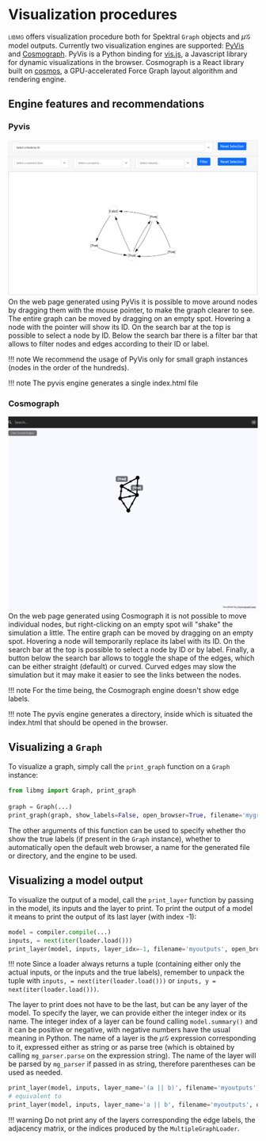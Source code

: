 # Visualization procedures

<span style="font-variant:small-caps;">libmg</span> offers visualization procedure both for Spektral `Graph` objects and $\mu\mathcal{G}$ model outputs. 
Currently two visualization engines are supported: [PyVis](https://github.com/WestHealth/pyvis) and [Cosmograph](https://cosmograph.app/). PyVis is a 
Python binding for [vis.js](https://visjs.org/), a Javascript library for dynamic visualizations in the browser. Cosmograph is a React library built on 
[cosmos](https://github.com/cosmograph-org/cosmos), a GPU-accelerated Force Graph layout algorithm and rendering engine.

## Engine features and recommendations
### Pyvis
![image](../assets/pyvis_interface.png "PyVis interface")
On the web page generated using PyVis it is possible to move around nodes by dragging them with the mouse pointer, to make the graph clearer to see. The 
entire graph can be moved by dragging on an empty spot. Hovering a node with the pointer will show its ID. On the search bar at the top is possible to 
select a node by ID. Below the search bar there is a filter bar that allows to filter nodes and edges according to their ID or label.

!!! note
    We recommend the usage of PyVis only for small graph instances (nodes in the order of the hundreds). 

!!! note
    The pyvis engine generates a single index.html file

### Cosmograph
![image](../assets/cosmo_interface.png "Cosmograph interface")
On the web page generated using Cosmograph it is not possible to move individual nodes, but right-clicking on an empty spot will "shake" the simulation a 
little. The entire graph can be moved by dragging on an empty spot. Hovering a node will temporarily replace its label with its ID. On the search bar at the 
top is possible to select a node by ID or by label. Finally, a button below the search bar allows to toggle the shape of the edges, which can be either 
straight (default) or curved. Curved edges may slow the simulation but it may make it easier to see the links between the nodes.

!!! note
    For the time being, the Cosmograph engine doesn't show edge labels.

!!! note
    The pyvis engine generates a directory, inside which is situated the index.html that should be opened in the browser.

## Visualizing a `Graph`

To visualize a graph, simply call the `print_graph` function on a `Graph` instance:

```python
from libmg import Graph, print_graph

graph = Graph(...)
print_graph(graph, show_labels=False, open_browser=True, filename='mygraph', engine='pyvis')
```

The other arguments of this function can be used to specify whether tho show the true labels (if present in the `Graph` instance), whether to automatically 
open the default web browser, a name for the generated file or directory, and the engine to be used.

## Visualizing a model output

To visualize the output of a model, call the `print_layer` function by passing in the model, its inputs and the layer to print. To print the output of a 
model it means to print the output of its last layer (with index -1):

```python
model = compiler.compile(...)
inputs, = next(iter(loader.load()))
print_layer(model, inputs, layer_idx=-1, filename='myoutputs', open_browser=True, engine='cosmo')
```
!!! note
    Since a loader always returns a tuple (containing either only the actual inputs, or the inputs and the true labels), remember to unpack the tuple with
    `inputs, = next(iter(loader.load()))` or `inputs, y = next(iter(loader.load()))`.

The layer to print does not have to be the last, but can be any layer of the model. To specify the layer, we can provide either the integer index or its name.
The integer index of a layer can be found calling `model.summary()` and it can be positive or negative, with negative numbers have the usual meaning in 
Python. The name of a layer is the $\mu\mathcal{G}$ expression corresponding to it, expressed either as string or as parse tree (which is obtained by 
calling `mg_parser.parse` on the expression string). The name of the layer will be parsed by `mg_parser` if passed in as string, therefore parentheses can 
be used as needed.

```python
print_layer(model, inputs, layer_name='(a || b)', filename='myoutputs', open_browser=True, engine='cosmo')
# equivalent to
print_layer(model, inputs, layer_name='a || b', filename='myoutputs', open_browser=True, engine='cosmo')
```

!!! warning
    Do not print any of the layers corresponding the edge labels, the adjacency matrix, or the indices produced by the `MultipleGraphLoader`.

